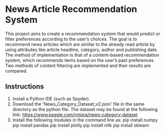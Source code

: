 # News Article Recommendation System
This project aims to create a recommendation system that would predict or filter preferences according to the user’s choices. The goal is to recommend news articles which are similar to the already read article by using attributes like article headline, category, author and publishing date. The method
of implementation is that of a content-based recommendation system, which recommends items based on the user’s past preferences. Two methods of content filtering are implemented and their results are compared.

## Instructions
1. Install a Python IDE (such as Spyder).
2. Download the &#39;News_Category_Dataset_v2.json&#39; file in the same directory as the python
file. The dataset may be found at the following link:
https://www.kaggle.com/rmisra/news-category-dataset
3. Install the following modules in the command line as:
pip install numpy
pip install pandas
pip install plotly
pip install nltk
pip install sklearn
